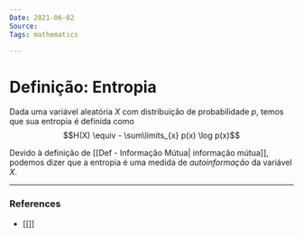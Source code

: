 ```yaml
---
Date: 2021-06-02
Source:
Tags: mathematics 

---
```

# Definição: Entropia
Dada uma variável aleatória $X$ com distribuição de probabilidade $p$, temos que sua entropia é definida como
$$H(X) \equiv - \sum\limits_{x} p(x) \log p(x)$$ 

Devido à definição de [[Def - Informação Mútua| informação mútua]], podemos dizer que a entropia é uma medida de *autoinformação* da variável $X$.

---
### References
- [[]]